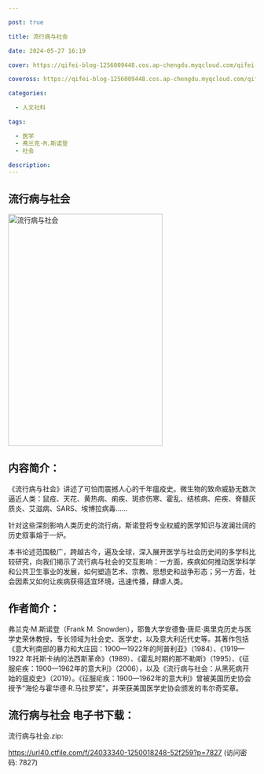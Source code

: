 ```yaml
---

post: true

title: 流行病与社会

date: 2024-05-27 16:19

cover: https://qifei-blog-1256009448.cos.ap-chengdu.myqcloud.com/qifei-blog/65eedb809f345e8d03a28365.jpg

coveross: https://qifei-blog-1256009448.cos.ap-chengdu.myqcloud.com/qifei-blog/65eedb809f345e8d03a28365.jpg

categories:

  - 人文社科

tags:

  - 医学
  - 弗兰克·M.斯诺登
  - 社会

description:
---
```


## 流行病与社会
<img alt="流行病与社会 " class="aligncenter loading" data-was-processed="true" decoding="async" fetchpriority="high" height="471" src="https://qifei-blog-1256009448.cos.ap-chengdu.myqcloud.com/qifei-blog/65eedb809f345e8d03a28365.jpg " style="cursor: zoom-in;" width="314"/>

## 内容简介：

《流行病与社会》讲述了可怕而震撼人心的千年瘟疫史。微生物的致命威胁无数次逼近人类：鼠疫、天花、黄热病、痢疾、斑疹伤寒、霍乱、结核病、疟疾、脊髓灰质炎、艾滋病、SARS、埃博拉病毒……

针对这些深刻影响人类历史的流行病，斯诺登将专业权威的医学知识与波澜壮阔的历史叙事熔于一炉。

本书论述范围极广，跨越古今，遍及全球，深入展开医学与社会历史间的多学科比较研究，向我们揭示了流行病与社会的交互影响：一方面，疾病如何推动医学科学和公共卫生事业的发展，如何塑造艺术、宗教、思想史和战争形态；另一方面，社会因素又如何让疾病获得适宜环境，迅速传播，肆虐人类。

## 作者简介：

弗兰克·M.斯诺登（Frank M. Snowden），耶鲁大学安德鲁·唐尼·奥里克历史与医学史荣休教授，专长领域为社会史、医学史，以及意大利近代史等。其著作包括《意大利南部的暴力和大庄园：1900—1922年的阿普利亚》（1984）、《1919—1922 年托斯卡纳的法西斯革命》（1989）、《霍乱时期的那不勒斯》（1995）、《征服疟疾：1900—1962年的意大利》（2006），以及《流行病与社会：从黑死病开始的瘟疫史》（2019）。《征服疟疾：1900—1962年的意大利》曾被美国历史协会授予“海伦与霍华德·R.马拉罗奖”，并荣获美国医学史协会颁发的韦尔奇奖章。

## 流行病与社会 电子书下载：



流行病与社会.zip: 

https://url40.ctfile.com/f/24033340-1250018248-52f259?p=7827 (访问密码: 7827)
